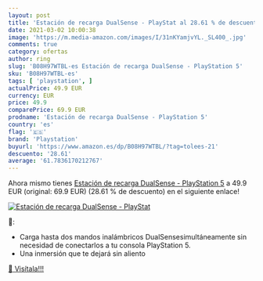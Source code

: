 ```yaml
---
layout: post
title: 'Estación de recarga DualSense - PlayStat al 28.61 % de descuento'
date: 2021-03-02 10:00:38
image: 'https://m.media-amazon.com/images/I/31nKYamjvYL._SL400_.jpg'
comments: true
category: ofertas
author: ring
slug: 'B08H97WTBL-es Estación de recarga DualSense - PlayStation 5'
sku: 'B08H97WTBL-es'
tags: [ 'playstation', ]
actualPrice: 49.9 EUR
currency: EUR
price: 49.9
comparePrice: 69.9 EUR
prodname: 'Estación de recarga DualSense - PlayStation 5'
country: 'es'
flag: '🇪🇸'
brand: 'Playstation'
buyurl: 'https://www.amazon.es/dp/B08H97WTBL/?tag=tolees-21'
descuento: '28.61'
average: '61.7836170212767'
---
```


Ahora mismo tienes [Estación de recarga DualSense - PlayStation 5](https://www.amazon.es/dp/B08H97WTBL/?tag=tolees-21) a 49.9 EUR (original: 69.9 EUR) (28.61 %  de descuento) en el siguiente enlace!

[![Estación de recarga DualSense - PlayStat](https://m.media-amazon.com/images/I/31nKYamjvYL._SL400_.jpg)](https://www.amazon.es/dp/B08H97WTBL/?tag=tolees-21)

🔎:

- Carga hasta dos mandos inalámbricos DualSensesimultáneamente sin necesidad de conectarlos a tu consola PlayStation 5.
- Una inmersión que te dejará sin aliento

[🛒 Visítala!!!](https://www.amazon.es/dp/B08H97WTBL/?tag=tolees-21)
